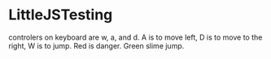 # LittleJSTesting
controlers on keyboard are w, a, and d.
A is to move left, D is to move to the right, W is to jump.
Red is danger.
Green slime jump.
